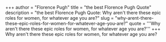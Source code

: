 +++
author = "Florence Pugh"
title = "the best Florence Pugh Quote"
description = "the best Florence Pugh Quote: Why aren't there these epic roles for women, for whatever age you are?"
slug = "why-arent-there-these-epic-roles-for-women-for-whatever-age-you-are?"
quote = '''Why aren't there these epic roles for women, for whatever age you are?'''
+++
Why aren't there these epic roles for women, for whatever age you are?
